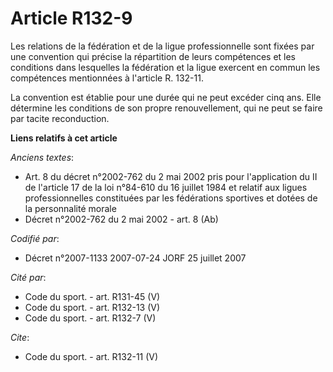 # Article R132-9

Les relations de la fédération et de la ligue professionnelle sont fixées par une convention qui précise la répartition de
leurs compétences et les conditions dans lesquelles la fédération et la ligue exercent en commun les compétences mentionnées
à l'article R. 132-11. 

La convention est établie pour une durée qui ne peut excéder cinq ans. Elle détermine les conditions de son propre
renouvellement, qui ne peut se faire par tacite reconduction.

**Liens relatifs à cet article**

_Anciens textes_:

  - Art. 8 du décret n°2002-762 du 2 mai 2002 pris pour l'application du II de l'article 17 de la loi n°84-610 du 16 juillet 1984 et relatif aux ligues professionnelles constituées par les fédérations sportives et dotées de la personnalité morale
  - Décret n°2002-762 du 2 mai 2002 - art. 8 (Ab)

_Codifié par_:

  - Décret n°2007-1133 2007-07-24 JORF 25 juillet 2007

_Cité par_:

  - Code du sport. - art. R131-45 (V)
  - Code du sport. - art. R132-13 (V)
  - Code du sport. - art. R132-7 (V)

_Cite_:

  - Code du sport. - art. R132-11 (V)

